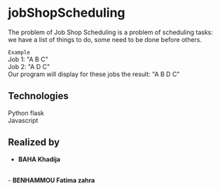 # jobShopScheduling
The problem of Job Shop Scheduling is a problem of scheduling tasks:
<br/>
we have a list of things to do, some need to be done before others.

```Example```
<br/>
Job 1: "A B C"
<br/>
Job 2: "A D C"
<br/>
Our program will display for these jobs the result: "A B D C"

## Technologies ##
Python flask
<br/>
Javascript

## Realized by ##
- <b> BAHA Khadija </b>
<br/>
- <b> BENHAMMOU Fatima zahra </b>